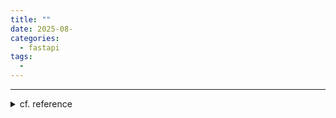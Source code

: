 ```yaml
---
title: ""
date: 2025-08-
categories:
  - fastapi
tags:
  - 
---
```



---

<details>
<summary>cf. reference</summary>

- 
</details>
